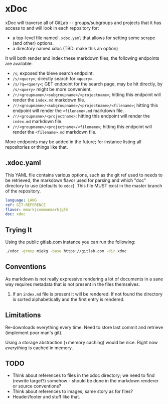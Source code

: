 # xDoc

xDoc will traverse all of GitLab -- groups/subgroups and projects that it has access to and will
look in each repository for:

* a top-level file named `.xdoc.yaml` that allows for setting some scrape (and other) options.
* a directory named xdoc (TBD: make this an option)

It will both render and index these markdown files, the following endpoints are available:

* `/s`; exposed the bleve search endpoint.
* `/s/<query>`; directly search for `<query>`.
* `/s/?q=<query<`; GET endpoint for the search page, may be hit directly, by `/s/<query>` might be
  more convenient.
* `/r/<groupname>/<subgroupname>/<projectname>`; hitting this endpoint will render the `index.md` markdown file.
* `/r/<groupname>/<subgroupname>/<projectname>/<filename>`; hitting this endpoint will render the `<filename>.md` markdown file.
* `/r/<groupname>/<projectname>`; hitting this endpoint will render the `index.md` markdown file.
* `/r/<groupname>/<projectname>/<filename>`; hitting this endpoint will render the `<filename>.md` markdown file.

More endpoints may be added in the future; for instance listing all repositories or things like
that.

## .xdoc.yaml

This YAML file contains various options, such as the git ref used to needs to be retrieved, the
markdown flavor used for parsing and which "doc" directory to use (defaults to `xdoc`). This file
MUST exist in the master branch of the repository.

~~~ yaml
language: LANG
ref: GIT-REFERENCE
flavor: mmark|commonmark|gfm
doc: xdoc
~~~

## Trying It

Using the public gitlab.com instance you can run the following:

~~~ sh
./xdoc -group miekg -base https://gitlab.com -dir xdoc
~~~

## Conventions

As markdown is not really expressive rendering a lot of documents in a sane way requires metadata
that is not present in the files themselves.

1. If an `index.md` file is present it will be rendered. If not found the directory is sorted
   alphabetically and the first entry is rendered.

## Limitations

Re-downloads everything every time. Need to store last commit and retrieve (implement poor man's
git).

Using a storage abstraction (+memory caching) would be nice. Right now _everything_ is cached in
memory.

## TODO

* Think about references to files in the xdoc directory; we need to find (rewrite target?) somehow -
  should be done in the markdown renderer or source conventions?
* Think about references to images, same story as for files?
* Header/footer and stuff like that.
